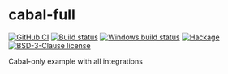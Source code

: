 # cabal-full

[![GitHub CI](https://github.com/kowainik/cabal-full/workflows/CI/badge.svg)](https://github.com/kowainik/cabal-full/actions)
[![Build status](https://img.shields.io/travis/kowainik/cabal-full.svg?logo=travis)](https://travis-ci.org/kowainik/cabal-full)
[![Windows build status](https://ci.appveyor.com/api/projects/status/github/kowainik/cabal-full?branch=master&svg=true)](https://ci.appveyor.com/project/kowainik/cabal-full)
[![Hackage](https://img.shields.io/hackage/v/cabal-full.svg?logo=haskell)](https://hackage.haskell.org/package/cabal-full)
[![BSD-3-Clause license](https://img.shields.io/badge/license-BSD--3--Clause-blue.svg)](LICENSE)

Cabal-only example with all integrations
